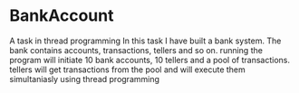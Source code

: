 # BankAccount
A task in thread programming
In this task I have built a bank system. The bank contains accounts, transactions, tellers and so on. 
running the program will initiate 10 bank accounts, 10 tellers and a pool of transactions. tellers will get transactions from the pool and 
will execute them simultaniasly using thread programming
